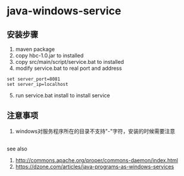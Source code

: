 # java-windows-service

## 安装步骤
1. maven package
2. copy hbc-1.0.jar to installed
3. copy src/main/script/service.bat to installed
4. modify service.bat to real port and address
```
set server_port=8081
set server_ip=localhost
```
5. run service.bat install to install service

## 注意事项
1. windows对服务程序所在的目录不支持"-"字符，安装的时候需要注意

## 
see also 
1. http://commons.apache.org/proper/commons-daemon/index.html
2. https://dzone.com/articles/java-programs-as-windows-services
